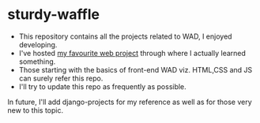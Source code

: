 # sturdy-waffle
- This repository contains all the projects related to WAD, I enjoyed developing. 
- I've hosted [my favourite web project](https://atharva01903.github.io/sturdy-waffle/) through where I actually learned something. 
- Those starting with the basics of front-end WAD viz. HTML,CSS and JS can surely refer this repo. 
- I'll try to update this repo as frequently as possible. 

In future, I'll add django-projects for my reference as well as for those very new to this topic. 
